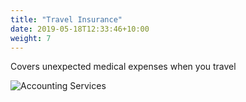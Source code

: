 ```yaml
---
title: "Travel Insurance"
date: 2019-05-18T12:33:46+10:00
weight: 7
---
```


Covers unexpected medical expenses when you travel 

![Accounting Services](/images/austin-distel-nGc5RT2HmF0-unsplash.jpg)
